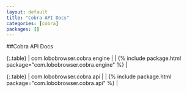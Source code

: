 ```yaml
---
layout: default 
title: "Cobra API Docs"
categories: [cobra]
packages: []
---
```


##Cobra API Docs

{:.table}
| com.lobobrowser.cobra.engine |
| {% include package.html package="com.lobobrowser.cobra.engine" %} |

{:.table}
| com.lobobrowser.cobra.api |
| {% include package.html package="com.lobobrowser.cobra.api" %} |
